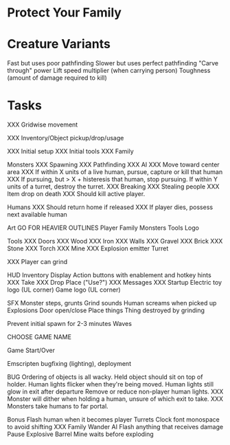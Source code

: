 Protect Your Family
===================

# Creature Variants

Fast but uses poor pathfinding
Slower but uses perfect pathfinding
"Carve through" power
Lift speed multiplier (when carrying person)
Toughness (amount of damage required to kill)

# Tasks

XXX Gridwise movement

XXX Inventory/Object pickup/drop/usage

XXX Initial setup
XXX Initial tools
XXX Family

Monsters
XXX Spawning
XXX Pathfinding
XXX AI
XXX     Move toward center area
XXX     If within X units of a live human, pursue, capture or kill that human
XXX     If pursuing, but > X + histeresis that human, stop pursuing.
        If within Y units of a turret, destroy the turret.
XXX Breaking
XXX Stealing people
XXX Item drop on death
XXX Should kill active player.

Humans
XXX Should return home if released
XXX If player dies, possess next available human

Art
    GO FOR HEAVIER OUTLINES
    Player
    Family
    Monsters
    Tools
    Logo

Tools
XXX Doors
XXX     Wood
XXX     Iron
XXX Walls
XXX     Gravel
XXX     Brick
XXX     Stone
XXX Torch
XXX Mine
XXX     Explosion emitter
    Turret

XXX Player can grind

HUD
    Inventory Display
    Action buttons with enablement and hotkey hints
XXX        Take
XXX        Drop
        Place ("Use?")
XXX Messages
XXX Startup
    Electric toy logo (UL corner)
    Game logo (UL corner)

SFX
    Monster steps, grunts
    Grind sounds
    Human screams when picked up
    Explosions
    Door open/close
    Place things
    Thing destroyed by grinding

Prevent initial spawn for 2-3 minutes
Waves


CHOOSE GAME NAME

Game Start/Over

Emscripten bugfixing (lighting), deployment

BUG
    Ordering of objects is all wacky.
        Held object should sit on top of holder.
    Human lights flicker when they're being moved.
    Human lights still glow in exit after departure
    Remove or reduce non-player human lights.
XXX Monster will dither when holding a human, unsure of which exit to take.
XXX Monsters take humans to far portal.

Bonus
    Flash human when it becomes player
    Turrets
    Clock font monospace to avoid shifting
XXX Family Wander AI
    Flash anything that receives damage
    Pause
    Explosive Barrel
    Mine waits before exploding
